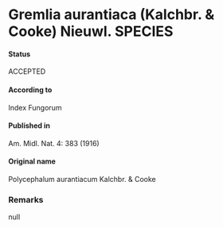 # Gremlia aurantiaca (Kalchbr. & Cooke) Nieuwl. SPECIES

#### Status
ACCEPTED

#### According to
Index Fungorum

#### Published in
Am. Midl. Nat. 4: 383 (1916)

#### Original name
Polycephalum aurantiacum Kalchbr. & Cooke

### Remarks
null